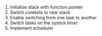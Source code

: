 1. Initialize stack with function pointer
2. Switch contexts to new stack
3. Enable switching from one task to another
4. Switch tasks on the systick timer
5. Implement scheduler
